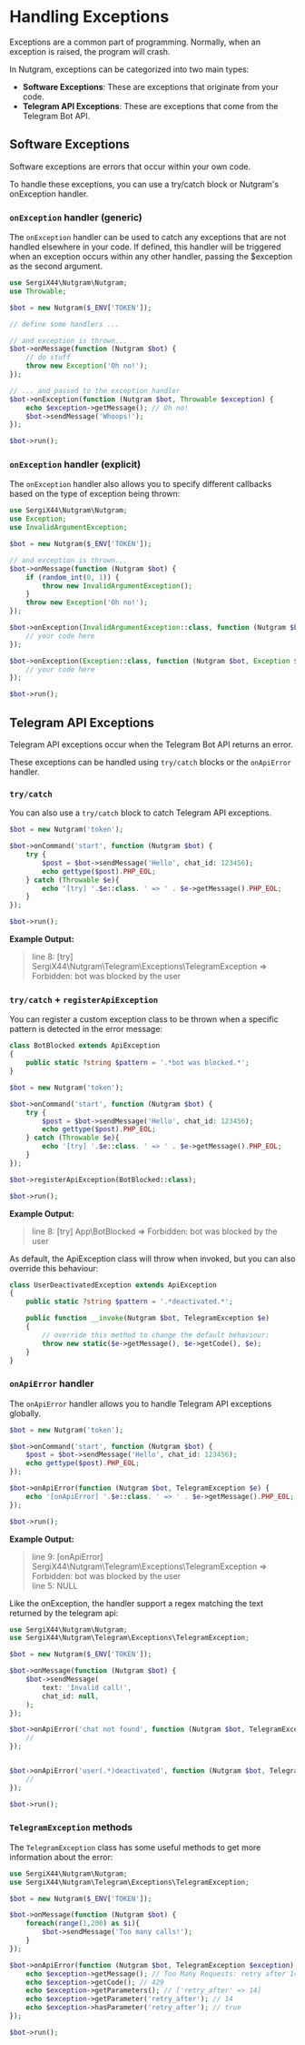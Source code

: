 # Handling Exceptions

Exceptions are a common part of programming.
Normally, when an exception is raised, the program will crash.

In Nutgram, exceptions can be categorized into two main types:
- **Software Exceptions**: These are exceptions that originate from your code.
- **Telegram API Exceptions**: These are exceptions that come from the Telegram Bot API.

## Software Exceptions

Software exceptions are errors that occur within your own code. 

To handle these exceptions, you can use a try/catch block or Nutgram's onException handler.

### `onException` handler (generic)

The `onException` handler can be used to catch any exceptions that are not handled elsewhere in your code. 
If defined, this handler will be triggered when an exception occurs within any other handler, 
passing the $exception as the second argument.

```php
use SergiX44\Nutgram\Nutgram;
use Throwable;

$bot = new Nutgram($_ENV['TOKEN']);

// define some handlers ...

// and exception is thrown...
$bot->onMessage(function (Nutgram $bot) {
    // do stuff
    throw new Exception('Oh no!');
});

// ... and passed to the exception handler
$bot->onException(function (Nutgram $bot, Throwable $exception) {
    echo $exception->getMessage(); // Oh no!
    $bot->sendMessage('Whoops!');
});

$bot->run();
```

### `onException` handler (explicit)

The `onException` handler also allows you to specify different callbacks based on the type of exception being thrown:

```php
use SergiX44\Nutgram\Nutgram;
use Exception;
use InvalidArgumentException;

$bot = new Nutgram($_ENV['TOKEN']);

// and exception is thrown...
$bot->onMessage(function (Nutgram $bot) {
    if (random_int(0, 1)) {    
        throw new InvalidArgumentException();
    }
    throw new Exception('Oh no!');
});

$bot->onException(InvalidArgumentException::class, function (Nutgram $bot, InvalidArgumentException $exception) {
    // your code here
});

$bot->onException(Exception::class, function (Nutgram $bot, Exception $exception) {
    // your code here
});

$bot->run();
```

## Telegram API Exceptions

Telegram API exceptions occur when the Telegram Bot API returns an error. 

These exceptions can be handled using `try/catch` blocks or the `onApiError` handler.

### `try/catch`

You can also use a `try/catch` block to catch Telegram API exceptions.

```php showLineNumbers
$bot = new Nutgram('token');

$bot->onCommand('start', function (Nutgram $bot) {
    try {
        $post = $bot->sendMessage('Hello', chat_id: 123456);
        echo gettype($post).PHP_EOL;
    } catch (Throwable $e){
        echo '[try] '.$e::class. ' => ' . $e->getMessage().PHP_EOL;
    }
});

$bot->run();
```

**Example Output:**
> line 8: [try] SergiX44\Nutgram\Telegram\Exceptions\TelegramException => Forbidden: bot was blocked by the user

### `try/catch` + `registerApiException`

You can register a custom exception class to be thrown when a specific pattern is detected in the error message:

```php
class BotBlocked extends ApiException
{
    public static ?string $pattern = '.*bot was blocked.*';
}
```

```php showLineNumbers
$bot = new Nutgram('token');

$bot->onCommand('start', function (Nutgram $bot) {
    try {
        $post = $bot->sendMessage('Hello', chat_id: 123456);
        echo gettype($post).PHP_EOL;
    } catch (Throwable $e){
        echo '[try] '.$e::class. ' => ' . $e->getMessage().PHP_EOL;
    }
});

$bot->registerApiException(BotBlocked::class);

$bot->run();
```

**Example Output:**
> line 8: [try] App\BotBlocked => Forbidden: bot was blocked by the user

As default, the ApiException class will throw when invoked, but you can also override this behaviour:

```php
class UserDeactivatedException extends ApiException
{
    public static ?string $pattern = '.*deactivated.*';

    public function __invoke(Nutgram $bot, TelegramException $e)
    {
        // override this method to change the default behaviour:
        throw new static($e->getMessage(), $e->getCode(), $e);
    }
}
```

### `onApiError` handler

The `onApiError` handler allows you to handle Telegram API exceptions globally.

```php showLineNumbers
$bot = new Nutgram('token');

$bot->onCommand('start', function (Nutgram $bot) {
    $post = $bot->sendMessage('Hello', chat_id: 123456);
    echo gettype($post).PHP_EOL;
});

$bot->onApiError(function (Nutgram $bot, TelegramException $e) {
    echo '[onApiError] '.$e::class. ' => ' . $e->getMessage().PHP_EOL;
});

$bot->run();
```

**Example Output:**
> line 9: [onApiError] SergiX44\Nutgram\Telegram\Exceptions\TelegramException => Forbidden: bot was blocked by the user<br/>
> line 5: NULL

Like the onException, the handler support a regex matching the text returned by the telegram api:

```php
use SergiX44\Nutgram\Nutgram;
use SergiX44\Nutgram\Telegram\Exceptions\TelegramException;

$bot = new Nutgram($_ENV['TOKEN']);

$bot->onMessage(function (Nutgram $bot) {
    $bot->sendMessage(
        text: 'Invalid call!',
        chat_id: null,
    );
});

$bot->onApiError('chat not found', function (Nutgram $bot, TelegramException $exception) {
    //
});


$bot->onApiError('user(.*)deactivated', function (Nutgram $bot, TelegramException $exception) {
    //
});

$bot->run();
```

### `TelegramException` methods

The `TelegramException` class has some useful methods to get more information about the error:

```php
use SergiX44\Nutgram\Nutgram;
use SergiX44\Nutgram\Telegram\Exceptions\TelegramException;

$bot = new Nutgram($_ENV['TOKEN']);

$bot->onMessage(function (Nutgram $bot) {
    foreach(range(1,200) as $i){
        $bot->sendMessage('Too many calls!');
    }
});

$bot->onApiError(function (Nutgram $bot, TelegramException $exception) {
    echo $exception->getMessage(); // Too Many Requests: retry after 14
    echo $exception->getCode(); // 429
    echo $exception->getParameters(); // ['retry_after' => 14]
    echo $exception->getParameter('retry_after'); // 14
    echo $exception->hasParameter('retry_after'); // true
});

$bot->run();
```